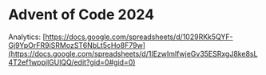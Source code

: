 # Advent of Code 2024

Analytics: [https://docs.google.com/spreadsheets/d/1029RKk5QYF-Gj9YpOrFR9iSRMozST6NbLt5cHo8F79w](https://docs.google.com/spreadsheets/d/1IEzwImlfwjeGv35ESRxgJ8ke8sL4T2ef1wppjlGUlQQ/edit?gid=0#gid=0)

